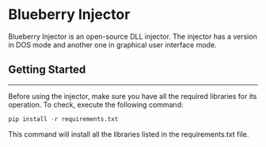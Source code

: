 # Blueberry Injector

Blueberry Injector is an open-source DLL injector.
The injector has a version in DOS mode and another one in graphical user interface mode.

## Getting Started
----

Before using the injector, make sure you have all the required libraries for its operation.
To check, execute the following command:

```python
pip install -r requirements.txt
```

This command will install all the libraries listed in the requirements.txt file.